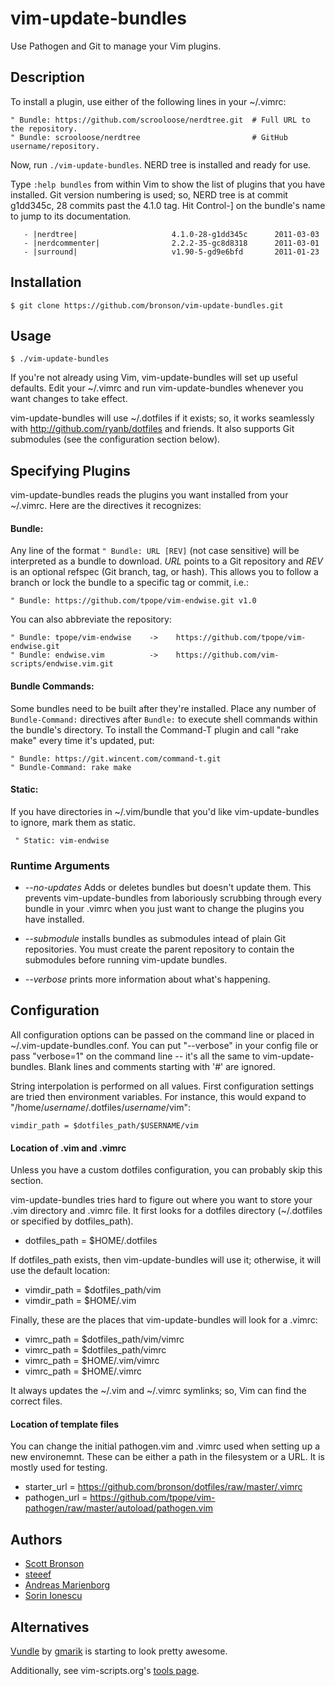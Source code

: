 # vim-update-bundles

Use Pathogen and Git to manage your Vim plugins.


## Description

To install a plugin, use either of the following lines in your ~/.vimrc:

    " Bundle: https://github.com/scrooloose/nerdtree.git  # Full URL to the repository.
    " Bundle: scrooloose/nerdtree                         # GitHub username/repository. 

Now, run `./vim-update-bundles`. NERD tree is installed and ready for use.

Type `:help bundles` from within Vim to show the list of plugins that you have installed.
Git version numbering is used; so, NERD tree is at commit g1dd345c, 28 commits past the 4.1.0 tag.
Hit Control-] on the bundle's name to jump to its documentation.

       - |nerdtree|                     4.1.0-28-g1dd345c      2011-03-03
       - |nerdcommenter|                2.2.2-35-gc8d8318      2011-03-01
       - |surround|                     v1.90-5-gd9e6bfd       2011-01-23


## Installation

    $ git clone https://github.com/bronson/vim-update-bundles.git


## Usage

    $ ./vim-update-bundles

If you're not already using Vim, vim-update-bundles will set up useful
defaults. Edit your ~/.vimrc and run vim-update-bundles whenever you want
changes to take effect.

vim-update-bundles will use ~/.dotfiles if it exists; so, it works seamlessly
with <http://github.com/ryanb/dotfiles> and friends. It also supports Git
submodules (see the configuration section below).


## Specifying Plugins

vim-update-bundles reads the plugins you want installed from your ~/.vimrc.
Here are the directives it recognizes:

#### Bundle:

Any line of the format `" Bundle: URL [REV]` (not case sensitive) will be
interpreted as a bundle to download.  _URL_ points to a Git repository and
_REV_ is an optional refspec (Git branch, tag, or hash). This allows you to
follow a branch or lock the bundle to a specific tag or commit, i.e.:

    " Bundle: https://github.com/tpope/vim-endwise.git v1.0

You can also abbreviate the repository:

    " Bundle: tpope/vim-endwise    ->    https://github.com/tpope/vim-endwise.git
    " Bundle: endwise.vim          ->    https://github.com/vim-scripts/endwise.vim.git

#### Bundle Commands:

Some bundles need to be built after they're installed. Place any number of
`Bundle-Command:` directives after `Bundle:` to execute shell commands within
the bundle's directory. To install the Command-T plugin and call "rake make"
every time it's updated, put:

    " Bundle: https://git.wincent.com/command-t.git
    " Bundle-Command: rake make

#### Static:

If you have directories in ~/.vim/bundle that you'd like vim-update-bundles to
ignore, mark them as static.

     " Static: vim-endwise 


### Runtime Arguments

* _-\-no-updates_ Adds or deletes bundles but doesn't update them.
  This prevents vim-update-bundles from laboriously scrubbing through every
  bundle in your .vimrc when you just want to change the plugins you have installed.

* _-\-submodule_ installs bundles as submodules intead of plain Git
  repositories. You must create the parent repository to contain the
  submodules before running vim-update bundles.

* _-\-verbose_ prints more information about what's happening.


## Configuration

All configuration options can be passed on the command line or placed in
~/.vim-update-bundles.conf. You can put "-\-verbose" in your config file or
pass "verbose=1" on the command line -- it's all the same to
vim-update-bundles. Blank lines and comments starting with '#' are ignored.

String interpolation is performed on all values. First configuration settings
are tried then environment variables. For instance, this would expand to
"/home/_username_/.dotfiles/_username_/vim":

    vimdir_path = $dotfiles_path/$USERNAME/vim

#### Location of .vim and .vimrc

Unless you have a custom dotfiles configuration, you can probably skip this
section.

vim-update-bundles tries hard to figure out where you want to store your .vim
directory and .vimrc file. It first looks for a dotfiles directory (~/.dotfiles
or specified by dotfiles\_path).

* dotfiles\_path = $HOME/.dotfiles

If dotfiles\_path exists, then vim-update-bundles will use it; otherwise, it
will use the default location:

* vimdir\_path = $dotfiles\_path/vim
* vimdir\_path = $HOME/.vim

Finally, these are the places that vim-update-bundles will look for a .vimrc:

* vimrc\_path = $dotfiles\_path/vim/vimrc
* vimrc\_path = $dotfiles\_path/vimrc
* vimrc\_path = $HOME/.vim/vimrc
* vimrc\_path = $HOME/.vimrc

It always updates the ~/.vim and ~/.vimrc symlinks; so, Vim can find the correct
files.

#### Location of template files

You can change the initial pathogen.vim and .vimrc used when setting up a new
environemnt. These can be either a path in the filesystem or a URL. It is
mostly used for testing.

* starter\_url = https://github.com/bronson/dotfiles/raw/master/.vimrc
* pathogen\_url = https://github.com/tpope/vim-pathogen/raw/master/autoload/pathogen.vim


## Authors

* [Scott Bronson](http://github.com/bronson)
* [steeef](http://github.com/steeef)
* [Andreas Marienborg](http://github.com/omega)
* [Sorin Ionescu](http://github.com/sorin-ionescu)


## Alternatives

[Vundle](http://github.com/gmarik/vundle) by [gmarik](http://github.com/gmarik) is starting to look pretty awesome. 

Additionally, see vim-scripts.org's [tools page](http://vim-scripts.org/vim/tools.html).

